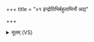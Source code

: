 +++
title = "०१ इन्द्रोतिभिर्बहुलाभिर्नो अद्य"

+++
<details><summary>मूलम् (VS)</summary>

इन्द्रो॒तिभि॑र्बहु॒लाभि॑र्नो अ॒द्य या॑वच्छ्रे॒ष्ठाभि॑र्मघवन्छूर जिन्व।  
यो नो॒ द्वेष्ट्यध॑रः॒ सस्प॑दीष्ट॒ यमु॑ द्वि॒ष्मस्तमु॑ प्रा॒णो ज॑हातु ॥
</details>